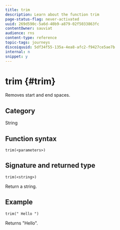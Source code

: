 ```yaml
---
title: trim
description: Learn about the function trim
page-status-flag: never-activated
uuid: 269d590c-5a6d-40b9-a879-02f5033863fc
contentOwner: sauviat
audience: rns
content-type: reference
topic-tags: journeys
discoiquuid: 5df34f55-135a-4ea8-afc2-f9427ce5ae7b
internal: n
snippet: y
---
```


# trim {#trim}

Removes start and end spaces.

## Category

String

## Function syntax

`trim(<parameters>)`

## Signature and returned type

`trim(<string>)`

Return a string.

## Example

`trim(" Hello ")`

Returns "Hello".
